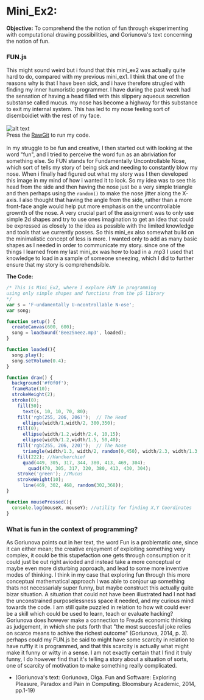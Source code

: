 # Mini_Ex2:
**Objective:**
To comprehend the the notion of fun through eksperimenting
with computational drawing possibilities, and Goriunova's text concerning the notion of fun.

### FUN.js
This might sound weird but i found that this mini_ex2 was actually quite hard to do, 
compared with my previous mini_ex1. I think that one of the reasons why is that I have been sick, 
and i have therefore strugled with finding my inner humoristic programmer. I have during the past week had the sensation of having a head filled with this slippery aqueous secretion substanse called mucus. my nose has become a highway for this substance to exit my internal system. This has led to my nose feeling sort of disemboidiet with the rest of my face. 
</br>
</br>
![alt text](https://github.com/Pacour/Aesthetic_Programming_2018/blob/master/Mini_Ex2/Screen%20Shot%202018-02-18%20at%2023.39.53.png "Logo Title Text 1")
</br>
Press the [RawGit](https://cdn.rawgit.com/Pacour/Aesthetic_Programming_2018/9af8329a/Mini_Ex2/Source/index.html) to run my code.
</br>
</br>
In my struggle to be fun and creative, I then started out with looking at the word "fun", and I tried to perceive the word fun as an abriviation for something else. So FUN stands for Fundamentally Uncontrollable Nose, which sort of tells my story of being sick and needing to constantly blow my nose. When i finally had figured out what my story was I then developed this image in my mind of how i wanted it to look. So my idea was to see this head from the side and then having the nose just be a very simple triangle and then perhaps using the ```random()``` to make the nose jitter along the X-axis. I also thought that having the angle from the side, rather than a more front-face angle would help put more emphasis on the uncontrollable grownth of the nose. A very crucial part of the assignment was to only use simple 2d shapes and try to use ones imagination to get an idea that could be expressed as closely to the idea as possible with the limited knowledge and tools that we currently posses. So this mini_ex also somewhat build on the minimalistic concept of less is more. I wanted only to add as many basic shapes as I needed in order to communicate my story. since one of the things I learned from my last mini_ex was how to load in a .mp3 I used that knowledge to load in a sample of someone sneezing, which I did to further ensure that my story is comprehendsible.

**The Code:**
```javascript
/* This is Mini_Ex2, where I explore FUN in programming
using only simple shapes and functions from the p5 library
*/
var s = 'F-undamentally U-ncontrollable N-ose';
var song;

function setup() {
  createCanvas(600, 600);
  song = loadSound('BeezSneez.mp3', loaded);
}

function loaded(){
  song.play();
  song.setVolume(0.4);
}

function draw() {
  background('#f0f0f');
  frameRate(10);
  strokeWeight(2);
  stroke(0);
    fill(50);
      text(s, 10, 10, 70, 80);
    fill('rgb(255, 206, 206)');  // The Head
      ellipse(width/1,width/2, 300,350);
    fill(0);
      ellipse(width/1.2,width/2.4, 10,15);
      ellipse(width/1.2,width/1.5, 50,40);
    fill('rgb(255, 206, 220)');  // The Nose
      triangle(width/1.3, width/2, random(0,450), width/2.3, width/1.3, width/2.5);
    fill(222); //Handkerchief
      quad(449, 305, 317, 344, 380, 413, 469, 304);
        quad(470, 305, 317, 320, 380, 413, 430, 304);
    stroke('green'); //Mucus
    strokeWeight(10);
      line(469, 302, 468, random(302,368));
}

function mousePressed(){
  console.log(mouseX, mouseY); //utility for finding X,Y Coordinates
}
```
### What is fun in the context of programming?
As Goriunova points out in her text, the word Fun is a problematic one, since it can either mean; the creative enjoyment of exploiting something very complex, it could be this stupefaction one gets through consumption or it could just be out right avioded and instead take a more conceptual or maybe even more disturbing approach, and lead to some more inventive modes of thinking. I think in my case that exploring fun through this more conceptual mathematical approach I was able to conjour up something thats not necessarialy super funny, but maybe construct this actually quite bizar situation. A situation that could not have been illustrated had I not had the unconstrained purposelessness space it needed, and my curious mind towards the code. I am still quite puzzled in relation to how wit could ever be a skill which could be used to learn, teach or evaluate hacking? Goriunova does however make a connection to Freuds economic thinking as judgement, in which she puts forth that "the most succesful joke relies on scarce means to achive the richest outcome" (Goriunova, 2014, p. 3). perhaps could my FUN.js be said to might have some scarcity in relation to have ruffly it is programmed, and that this scarcity is actually what might make it funny or witty in a sense. I am not exactly certain that I find it truly funny, I do however find that it's telling a story about a situation of sorts, one of scarcity of motivation to make something really complicated. 

- (Goriunova's text: Goriunova, Olga. Fun and Software: Exploring Pleasure, Paradox and Pain in Computing. Bloomsbury Academic, 2014, pp.1-19)
